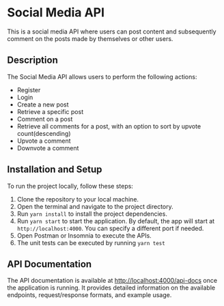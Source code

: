 # Social Media API

This is a social media API where users can post content and subsequently comment on the posts made by themselves or other users.

## Description

The Social Media API allows users to perform the following actions:

- Register
- Login
- Create a new post
- Retrieve a specific post
- Comment on a post
- Retrieve all comments for a post, with an option to sort by upvote count(descending)
- Upvote a comment
- Downvote a comment

## Installation and Setup

To run the project locally, follow these steps:

1. Clone the repository to your local machine.
2. Open the terminal and navigate to the project directory.
3. Run `yarn install` to install the project dependencies.
4. Run `yarn start` to start the application. By default, the app will start at `http://localhost:4000`.
   You can specify a different port if needed.
5. Open Postman or Insomnia to execute the APIs.
6. The unit tests can be executed by running `yarn test`

## API Documentation

The API documentation is available at [http://localhost:4000/api-docs](http://localhost:4000/api-docs) once the application is running. It provides detailed information on the available endpoints, request/response formats, and example usage.

